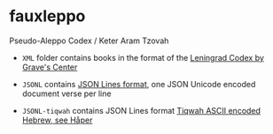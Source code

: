 # fauxleppo
Pseudo-Aleppo Codex / Keter Aram Tzovah

- `XML` folder contains books in the format of the [Leningrad Codex by Grave's Center](https://www.tanach.us/)

- `JSONL` contains [JSON Lines format](http://jsonlines.org/), one JSON Unicode encoded document verse per line

- `JSONL-tiqwah` contains JSON Lines format [Tiqwah ASCII encoded Hebrew, see Håper](https://github.com/sventech/haaper)
